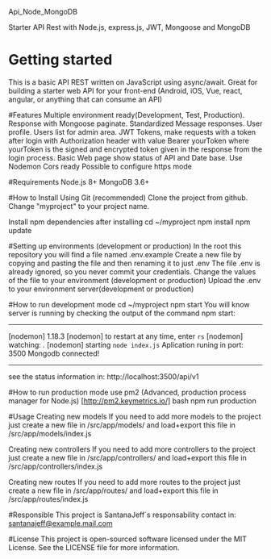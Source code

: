 Api_Node_MongoDB

Starter API Rest with Node.js, express.js, JWT, Mongoose and MongoDB

# Getting started

This is a basic API REST written on JavaScript using async/await. Great for building a starter web API for your front-end (Android, iOS, Vue, react, angular, or anything that can consume an API)

#Features
Multiple environment ready(Development, Test, Production).
Response with Mongoose paginate.
Standardized Message responses.
User profile.
Users list for admin area.
JWT Tokens, make requests with a token after login with Authorization header with value Bearer yourToken where yourToken is the signed and encrypted token given in the response from the login process.
Basic Web page show status of API and Date base.
Use Nodemon
Cors ready
Possible to configure https mode

#Requirements
Node.js 8+
MongoDB 3.6+

#How to Install
Using Git (recommended)
Clone the project from github. Change "myproject" to your project name.

Install npm dependencies after installing
cd ~/myproject
npm install
npm update

#Setting up environments (development or production)
In the root this repository you will find a file named .env.example
Create a new file by copying and pasting the file and then renaming it to just .env
The file .env is already ignored, so you never commit your credentials.
Change the values of the file to your environment (development or production)
Upload the .env to your environment server(development or production)

#How to run development mode
cd ~/myproject
npm start
You will know server is running by checking the output of the command npm start:

---

[nodemon] 1.18.3
[nodemon] to restart at any time, enter `rs`
[nodemon] watching: _._
[nodemon] starting `node index.js`
Aplication runing in port: 3500
Mongodb connected!

---

see the status information in: http://localhost:3500/api/v1

#How to run production mode
use pm2 (Advanced, production process manager for Node.js) [http://pm2.keymetrics.io/]
bash
npm run production

#Usage
Creating new models
If you need to add more models to the project just create a new file in /src/app/models/ and load+export this file in /src/app/models/index.js

Creating new controllers
If you need to add more controllers to the project just create a new file in /src/app/controllers/ and load+export this file in /src/app/controllers/index.js

Creating new routes
If you need to add more routes to the project just create a new file in /src/app/routes/ and load+export this file in /src/app/routes/index.js

#Responsible
This project is SantanaJeff´s responsability
contact in:
santanajeff@example.mail.com

#License
This project is open-sourced software licensed under the MIT License. See the LICENSE file for more information.
